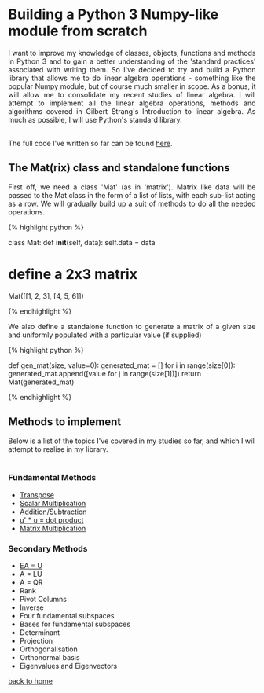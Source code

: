 # Building a Python 3 Numpy-like module from scratch
<div style="text-align: justify">
I want to improve my knowledge of classes, objects, functions and methods in
Python 3 and to gain a better understanding of the 'standard practices'
associated with writing them. So I've decided to try and build a Python library
that allows me to do linear algebra operations - something like the popular
Numpy module, but of course much smaller in scope. As a bonus, it will allow me
to consolidate my recent studies of linear algebra. I will attempt to implement
all the linear algebra operations, methods and algorithms covered in Gilbert
Strang's Introduction to linear algebra. As much as possible, I will use
Python's standard library.
</div><br/>

The full code I've written so far can be found [here](./full_code.md).<br/>

## The Mat(rix) class and standalone functions
<div style="text-align: justify">
First off, we need a class 'Mat' (as in 'matrix'). Matrix like data will be
passed to the Mat class in the form of a list of lists, with each sub-list
acting as a row. We will gradually build up a suit of methods to do all the
needed operations. 
</div>

{% highlight python %}

class Mat:
    def __init__(self, data):
        self.data = data

# define a 2x3 matrix
Mat([[1, 2, 3], [4, 5, 6]])

{% endhighlight %}

<div style="text-align: justify">
We also define a standalone function to generate a matrix of a given size and
uniformly populated with a particular value (if supplied)
</div>

{% highlight python %}

def gen_mat(size, value=0):
    generated_mat = []
    for i in range(size[0]):
        generated_mat.append([value for j in range(size[1])])
    return Mat(generated_mat)

{% endhighlight %}

## Methods to implement
<div style="text-align: justify">
Below is a list of the topics I've covered in my studies so far, and which I
will attempt to realise in my library.
</div><br/>

### Fundamental Methods
- [Transpose](./transpose.md)
- [Scalar Multiplication](./scalar_multiplication.md)
- [Addition/Subtraction](./addition_subtraction.md)
- [u' * u = dot product](./dot_prod_and_mat_multiply.md)
- [Matrix Multiplication](./dot_prod_and_mat_multiply.md)

### Secondary Methods 
- [EA = U](./elimination.md)
- A = LU
- A = QR
- Rank
- Pivot Columns
- Inverse
- Four fundamental subspaces
- Bases for fundamental subspaces
- Determinant
- Projection
- Orthogonalisation
- Orthonormal basis
- Eigenvalues and Eigenvectors

[back to home](../README.md)

